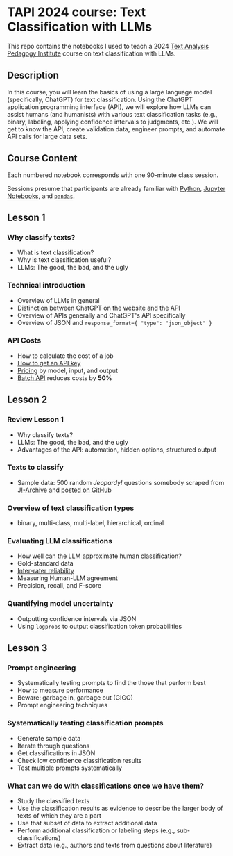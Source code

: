 # TAPI 2024 course: Text Classification with LLMs

This repo contains the notebooks I used to teach a 2024 [Text Analysis Pedagogy Institute](https://www.ithaka.org/constellate/text-analysis-pedagogy-institute/) course on text classification with LLMs.

## Description

In this course, you will learn the basics of using a large language model (specifically, ChatGPT) for text classification. Using the ChatGPT application programming interface (API), we will explore how LLMs can assist humans (and humanists) with various text classification tasks (e.g., binary, labeling, applying confidence intervals to judgments, etc.). We will get to know the API, create validation data, engineer prompts, and automate API calls for large data sets.

## Course Content

Each numbered notebook corresponds with one 90-minute class session.

Sessions presume that participants are already familiar with [Python](https://www.python.org), [Jupyter Notebooks](https://jupyter.org), and [`pandas`](https://pandas.pydata.org).

## Lesson 1

### Why classify texts?

- What is text classification?
- Why is text classification useful?
- LLMs: The good, the bad, and the ugly

### Technical introduction

- Overview of LLMs in general
- Distinction between ChatGPT on the website and the API
- Overview of APIs generally and ChatGPT's API specifically
- Overview of JSON and `response_format={ "type": "json_object" }`

### API Costs

- How to calculate the cost of a job
- [How to get an API key](https://help.openai.com/en/articles/7039783-how-can-i-access-the-chatgpt-api)
- [Pricing](https://openai.com/api/pricing/) by model, input, and output
- [Batch API](https://platform.openai.com/docs/guides/batch/batch-api) reduces costs by **50%**

## Lesson 2

### Review Lesson 1

- Why classify texts?
- LLMs: The good, the bad, and the ugly
- Advantages of the API: automation, hidden options, structured output

### Texts to classify

- Sample data: 500 random *Jeopardy!* questions somebody scraped from [J!-Archive](https://j-archive.com) and [posted on GitHub](https://github.com/amwagner19/jarchive-clues)

### Overview of text classification types

- binary, multi-class, multi-label, hierarchical, ordinal

### Evaluating LLM classifications

- How well can the LLM approximate human classification?
- Gold-standard data
- [Inter-rater reliability](https://en.wikipedia.org/wiki/Inter-rater_reliability)
- Measuring Human-LLM agreement
- Precision, recall, and F-score

### Quantifying model uncertainty

- Outputting confidence intervals via JSON
- Using `logprobs` to output classification token probabilities

## Lesson 3

### Prompt engineering

- Systematically testing prompts to find the those that perform best
- How to measure performance
- Beware: garbage in, garbage out (GIGO)
- Prompt engineering techniques

### Systematically testing classification prompts

- Generate sample data
- Iterate through questions
- Get classifications in JSON
- Check low confidence classification results
- Test multiple prompts systematically

### What can we do with classifications once we have them?

- Study the classified texts
- Use the classification results as evidence to describe the larger body of texts of which they are a part
- Use that subset of data to extract additional data
- Perform additional classification or labeling steps (e.g., sub-classifications)
- Extract data (e.g., authors and texts from questions about literature)
